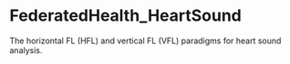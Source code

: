# FederatedHealth_HeartSound
The horizontal FL (HFL) and vertical FL (VFL) paradigms for heart sound analysis.
